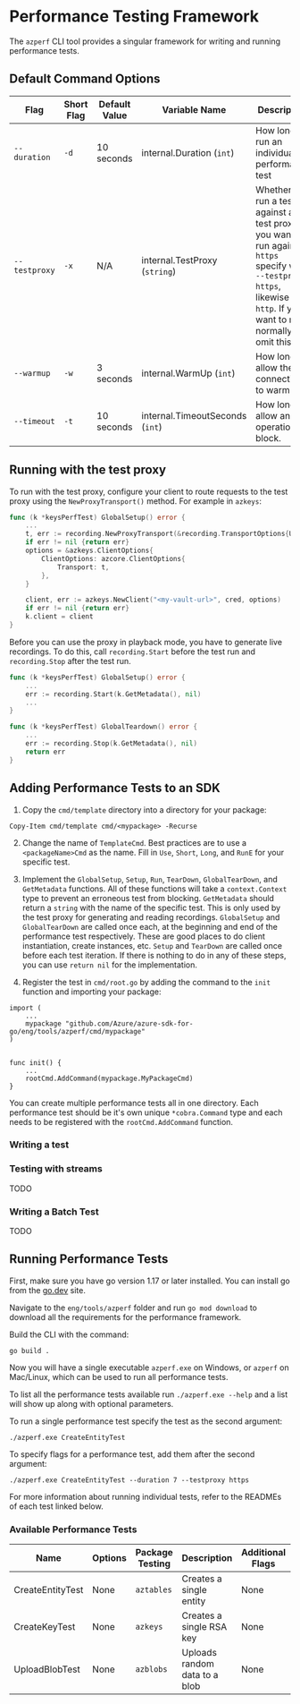 # Performance Testing Framework
The `azperf` CLI tool provides a singular framework for writing and running performance tests.

## Default Command Options

| Flag | Short Flag | Default Value | Variable Name | Description |
| -----| ---------- | ------------- | ------------- | ----------- |
| `--duration` | `-d` | 10 seconds | internal.Duration (`int`) | How long to run an individual performance test |
| `--testproxy` | `-x` | N/A | internal.TestProxy (`string`) | Whether to run a test against a test proxy. If you want to run against `https` specify with `--testproxy https`, likewise for `http`. If you want to run normally omit this flag |
| `--warmup` | `-w` | 3 seconds| internal.WarmUp (`int`) | How long to allow the connection to warm up. |
| `--timeout` | `-t` | 10 seconds| internal.TimeoutSeconds (`int`) | How long to allow an operation to block. |

## Running with the test proxy

To run with the test proxy, configure your client to route requests to the test proxy using the `NewProxyTransport()` method. For example in `azkeys`:

```go
func (k *keysPerfTest) GlobalSetup() error {
    ...
    t, err := recording.NewProxyTransport(&recording.TransportOptions{UseHTTPS: true, TestName: a.GetMetadata()})
    if err != nil {return err}
    options = &azkeys.ClientOptions{
        ClientOptions: azcore.ClientOptions{
            Transport: t,
        },
    }

    client, err := azkeys.NewClient("<my-vault-url>", cred, options)
    if err != nil {return err}
    k.client = client
}
```

Before you can use the proxy in playback mode, you have to generate live recordings. To do this, call `recording.Start` before the test run and `recording.Stop` after the test run.

```go
func (k *keysPerfTest) GlobalSetup() error {
    ...
    err := recording.Start(k.GetMetadata(), nil)
    ...
}

func (k *keysPerfTest) GlobalTeardown() error {
    ...
    err := recording.Stop(k.GetMetadata(), nil)
    return err
}
```

## Adding Performance Tests to an SDK

1. Copy the `cmd/template` directory into a directory for your package:
```pwsh
Copy-Item cmd/template cmd/<mypackage> -Recurse
```

2. Change the name of `TemplateCmd`. Best practices are to use a `<packageName>Cmd` as the name. Fill in `Use`, `Short`, `Long`, and `RunE` for your specific test.

3. Implement the `GlobalSetup`, `Setup`, `Run`, `TearDown`, `GlobalTearDown`, and `GetMetadata` functions. All of these functions will take a `context.Context` type to prevent an erroneous test from blocking. `GetMetadata` should return a `string` with the name of the specific test. This is only used by the test proxy for generating and reading recordings. `GlobalSetup` and `GlobalTearDown` are called once each, at the beginning and end of the performance test respectively. These are good places to do client instantiation, create instances, etc. `Setup` and `TearDown` are called once before each test iteration. If there is nothing to do in any of these steps, you can use `return nil` for the implementation.

4. Register the test in `cmd/root.go` by adding the command to the `init` function and importing your package:

```golang
import (
    ...
    mypackage "github.com/Azure/azure-sdk-for-go/eng/tools/azperf/cmd/mypackage"
)


func init() {
    ...
    rootCmd.AddCommand(mypackage.MyPackageCmd)
}
```

You can create multiple performance tests all in one directory. Each performance test should be it's own unique `*cobra.Command` type and each needs to be registered with the `rootCmd.AddCommand` function.

### Writing a test

### Testing with streams
TODO

### Writing a Batch Test
TODO

## Running Performance Tests

First, make sure you have go version 1.17 or later installed. You can install go from the [go.dev](https://go.dev/doc/install) site.

Navigate to the `eng/tools/azperf` folder and run `go mod download` to download all the requirements for the performance framework.

Build the CLI with the command:
```pwsh
go build .
```

Now you will have a single executable `azperf.exe` on Windows, or `azperf` on Mac/Linux, which can be used to run all performance tests.

To list all the performance tests available run `./azperf.exe --help` and a list will show up along with optional parameters.

To run a single performance test specify the test as the second argument:
```pwsh
./azperf.exe CreateEntityTest
```

To specify flags for a performance test, add them after the second argument:
```pwsh
./azperf.exe CreateEntityTest --duration 7 --testproxy https
```

For more information about running individual tests, refer to the READMEs of each test linked below.

### Available Performance Tests

| Name | Options | Package Testing | Description | Additional Flags | More Information |
| ---- | ------- | --------------- | ----------- | ---------------- | ---------------- |
| CreateEntityTest | None | `aztables` | Creates a single entity | None | [README](https://github.com/Azure/azure-sdk-for-go) |
| CreateKeyTest | None | `azkeys` | Creates a single RSA key | None | [README](https://github.com/Azure/azure-sdk-for-go) |
| UploadBlobTest | None | `azblobs` | Uploads random data to a blob | None | [README](https://github.com/Azure/azure-sdk-for-go) |